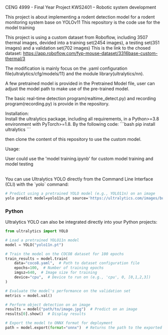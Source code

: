 CENG 4999 - Final Year Project
KWS2401 – Robotic system development

This project is about implementing a rodent detection model for a rodent monitoring system base on YOLOv11
This repository is the code use for the model training

This project is using a custom dataset from Roboflow, including 3507 thermal images, devided into a training set(2454 images), a testing set(351 images) and a validation set(702 images)
This is the link to the chosed dataset:
https://app.roboflow.com/fyp-mouse-dataset/3316base-custom-thermal/3

The modification is mainly focus on the .yaml configuration file(ultralytics/cfg/models/11) and the module library(ultralytics/nn).

A few pretrained model is provided in the Pretrained Model file, user can adjust the model path to make use of the pre-trained model.

The basic real-time detection program(realtime_detect.py) and recording program(recording.py) is provide in the repository.

<summary>Installation:</summary>
Install the ultralytics package, including all requirements, in a Python>=3.8 environment with PyTorch>=1.8. By the following code:
```bash
pip install ultralytics
```

then clone the content of this repository to use the custom model.


<summary>Usage:</summary>

User could use the 'model training.ipynb' for custom model training and model testing

<br>
You can use Ultralytics YOLO directly from the Command Line Interface (CLI) with the `yolo` command:

```bash
# Predict using a pretrained YOLO model (e.g., YOLO11n) on an image
yolo predict model=yolo11n.pt source='https://ultralytics.com/images/bus.jpg'
```


### Python

Ultralytics YOLO can also be integrated directly into your Python projects:

```python
from ultralytics import YOLO

# Load a pretrained YOLO11n model
model = YOLO("yolo11n.pt")

# Train the model on the COCO8 dataset for 100 epochs
train_results = model.train(
    data="coco8.yaml",  # Path to dataset configuration file
    epochs=100,  # Number of training epochs
    imgsz=640,  # Image size for training
    device="cpu",  # Device to run on (e.g., 'cpu', 0, [0,1,2,3])
)

# Evaluate the model's performance on the validation set
metrics = model.val()

# Perform object detection on an image
results = model("path/to/image.jpg")  # Predict on an image
results[0].show()  # Display results

# Export the model to ONNX format for deployment
path = model.export(format="onnx")  # Returns the path to the exported model
```


